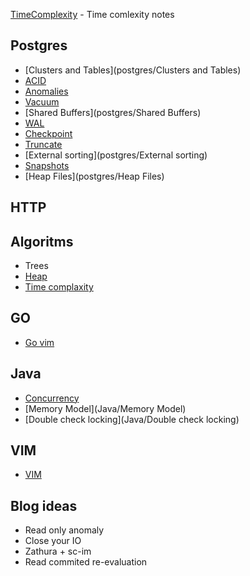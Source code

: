 [TimeComplexity](TimeComplexity) - Time comlexity notes

## Postgres
* [Clusters and Tables](postgres/Clusters and Tables)
* [ACID](postgres/ACID)
* [Anomalies](postgres/Anomalies)
* [Vacuum](postgres/Vacuum)
* [Shared Buffers](postgres/Shared Buffers)
* [WAL](postgres/WAL)
* [Checkpoint](postgres/Checkpoint)
* [Truncate](postgres/Truncate)
* [External sorting](postgres/External sorting)
* [Snapshots](postgres/Snapshots)
* [Heap Files](postgres/Heap Files)

## HTTP


## Algoritms

* Trees
* [Heap](Algorithms/Heap) 
* [Time complaxity](Algorithms/TimeComplexity)

## GO

* [Go vim](go/Go-vim)

## Java

* [Concurrency](Java/Concurrency)
* [Memory Model](Java/Memory Model)
* [Double check locking](Java/Double check locking)


## VIM

* [VIM](vim/VIM)

## Blog ideas

* Read only anomaly
* Close your IO
* Zathura + sc-im
* Read commited re-evaluation 

